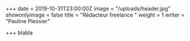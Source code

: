 +++
date = 2019-10-31T23:00:00Z
image = "/uploads/header.jpg"
showonlyimage = false
title = "Rédacteur freelance "
weight = 1
writer = "Pauline Plessier"

+++
blabla